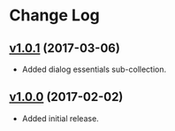 # Change Log

## [v1.0.1](https://github.com/arsnebula/nebula-essentials/releases/tag/v1.0.1) (2017-03-06)

- Added dialog essentials sub-collection.

## [v1.0.0](https://github.com/arsnebula/nebula-essentials/releases/tag/v1.0.0) (2017-02-02)

- Added initial release.